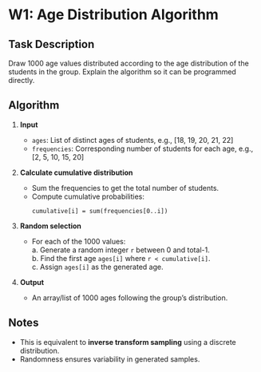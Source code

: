 # W1: Age Distribution Algorithm

## Task Description
Draw 1000 age values distributed according to the age distribution of the students in the group. Explain the algorithm so it can be programmed directly.

## Algorithm

1. **Input**
    - `ages`: List of distinct ages of students, e.g., [18, 19, 20, 21, 22]
    - `frequencies`: Corresponding number of students for each age, e.g., [2, 5, 10, 15, 20]

2. **Calculate cumulative distribution**
    - Sum the frequencies to get the total number of students.
    - Compute cumulative probabilities:
      ```
      cumulative[i] = sum(frequencies[0..i])
      ```

3. **Random selection**
    - For each of the 1000 values:  
      a. Generate a random integer `r` between 0 and total-1.  
      b. Find the first age `ages[i]` where `r < cumulative[i]`.  
      c. Assign `ages[i]` as the generated age.

4. **Output**
    - An array/list of 1000 ages following the group’s distribution.

## Notes
- This is equivalent to **inverse transform sampling** using a discrete distribution.
- Randomness ensures variability in generated samples.

